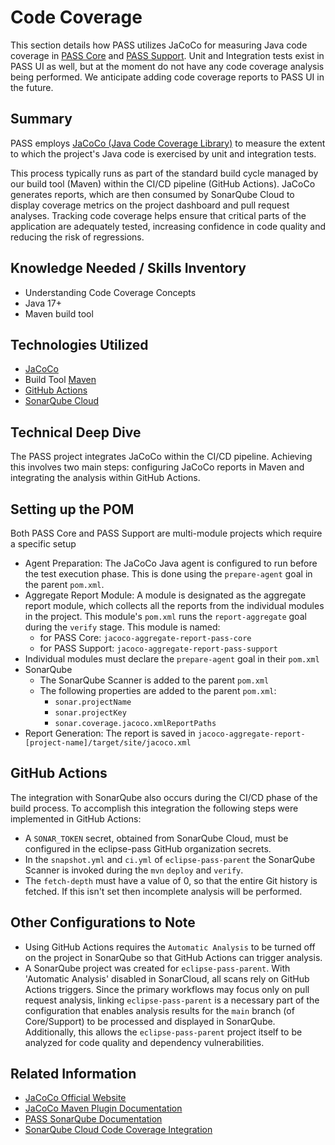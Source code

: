 # Code Coverage

This section details how PASS utilizes JaCoCo for measuring Java code coverage in [PASS Core](https://github.com/eclipse-pass/pass-core)
and [PASS Support](https://github.com/eclipse-pass/pass-support). Unit and Integration tests exist in PASS UI as well, but 
at the moment do not have any code coverage analysis being performed. We anticipate adding code coverage reports to PASS
UI in the future.

## Summary

PASS employs [JaCoCo (Java Code Coverage Library)](https://www.jacoco.org/jacoco/) to measure the extent to which the 
project's Java code is exercised by unit and integration tests.

This process typically runs as part of the standard build cycle managed by our build tool (Maven) within the 
CI/CD pipeline (GitHub Actions). JaCoCo generates reports, which are then consumed by SonarQube Cloud to display 
coverage metrics on the project dashboard and pull request analyses. Tracking code coverage helps ensure that critical 
parts of the application are adequately tested, increasing confidence in code quality and reducing the risk of 
regressions.

## Knowledge Needed / Skills Inventory

* Understanding Code Coverage Concepts
* Java 17+
* Maven build tool

## Technologies Utilized

* [JaCoCo](https://www.jacoco.org/jacoco/)
* Build Tool [Maven](https://maven.apache.org/)
* [GitHub Actions](https://docs.github.com/en/actions)
* [SonarQube Cloud](https://www.sonarsource.com/products/sonarqube/)

## Technical Deep Dive

The PASS project integrates JaCoCo within the CI/CD pipeline. Achieving this involves two main steps: configuring JaCoCo
reports in Maven and integrating the analysis within GitHub Actions.

## Setting up the POM

Both PASS Core and PASS Support are multi-module projects which require a specific setup  

* Agent Preparation: The JaCoCo Java agent is configured to run before the test execution phase. This is done using the
`prepare-agent` goal in the parent `pom.xml`. 
* Aggregate Report Module: A module is designated as the aggregate report module, which collects all the reports from 
the individual modules in the project. This module's `pom.xml` runs the `report-aggregate` goal during the `verify` 
stage. This module is named:
  * for PASS Core: `jacoco-aggregate-report-pass-core`
  * for PASS Support: `jacoco-aggregate-report-pass-support`
* Individual modules must declare the `prepare-agent` goal in their `pom.xml`
* SonarQube
  * The SonarQube Scanner is added to the parent `pom.xml`
  * The following properties are added to the parent `pom.xml`:
    * `sonar.projectName`
    * `sonar.projectKey`
    * `sonar.coverage.jacoco.xmlReportPaths`
* Report Generation: The report is saved in `jacoco-aggregate-report-[project-name]/target/site/jacoco.xml`

## GitHub Actions

The integration with SonarQube also occurs during the CI/CD phase of the build process. To accomplish this integration 
the following steps were implemented in GitHub Actions:

* A `SONAR_TOKEN` secret, obtained from SonarQube Cloud, must be configured in the eclipse-pass GitHub organization
secrets.
* In the `snapshot.yml` and `ci.yml` of `eclipse-pass-parent` the SonarQube Scanner is invoked during the `mvn` `deploy`
and `verify`.
* The `fetch-depth` must have a value of 0, so that the entire Git history is fetched. If this isn't set then incomplete
analysis will be performed.

## Other Configurations to Note

* Using GitHub Actions requires the `Automatic Analysis` to be turned off on the project in SonarQube so that GitHub 
Actions can trigger analysis.
* A SonarQube project was created for `eclipse-pass-parent`. With 'Automatic Analysis' disabled in SonarCloud, all scans
rely on GitHub Actions triggers. Since the primary workflows may focus only on pull request analysis, linking 
`eclipse-pass-parent` is a necessary part of the configuration that enables analysis results for the `main` branch 
(of Core/Support) to be processed and displayed in SonarQube. Additionally, this allows the `eclipse-pass-parent` 
project itself to be analyzed for code quality and dependency vulnerabilities.

## Related Information

* [JaCoCo Official Website](https://www.jacoco.org/jacoco/)
* [JaCoCo Maven Plugin Documentation](https://www.jacoco.org/jacoco/trunk/doc/maven.html)
* [PASS SonarQube Documentation](sonar-qube.md)
* [SonarQube Cloud Code Coverage Integration](https://docs.sonarsource.com/sonarqube-cloud/enriching/test-coverage/java-test-coverage/)